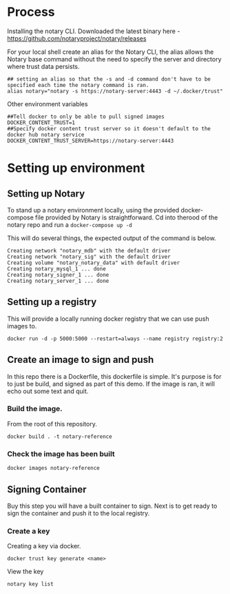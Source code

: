 # Process 

Installing the notary CLI. Downloaded the latest binary here - https://github.com/notaryproject/notary/releases

For your local shell create an alias for the Notary CLI, the alias allows the Notary base command without the need to specify the server and directory where trust data persists. 

``` shell 
## setting an alias so that the -s and -d command don't have to be specified each time the notary command is ran. 
alias notary="notary -s https://notary-server:4443 -d ~/.docker/trust" 
``` 

Other environment variables 

``` shell
##Tell docker to only be able to pull signed images 
DOCKER_CONTENT_TRUST=1
##Specify docker content trust server so it doesn't default to the docker hub notary service
DOCKER_CONTENT_TRUST_SERVER=https://notary-server:4443
```

# Setting up environment 

## Setting up Notary 

To stand up a notary environment locally, using the provided docker-compose file provided by Notary is straightforward. Cd into therood of the notary repo and run a `docker-compose up -d`

This will do several things, the expected output of the command is below.

``` shell
Creating network "notary_mdb" with the default driver
Creating network "notary_sig" with the default driver
Creating volume "notary_notary_data" with default driver
Creating notary_mysql_1 ... done
Creating notary_signer_1 ... done
Creating notary_server_1 ... done
```

## Setting up a registry 

This will provide a locally running docker registry that we can use push images to. 

``` shell
docker run -d -p 5000:5000 --restart=always --name registry registry:2
```




## Create an image to sign and push 

In this repo there is a Dockerfile, this dockerfile is simple. It's purpose is for to just be build, and signed as part of this demo. If the image is ran, it will echo out some text and quit. 


### Build the image. 
From the root of this repository.

``` shell
docker build . -t notary-reference
```
### Check the image has been built 

``` shell
docker images notary-reference
```


## Signing Container 
Buy this step you will have a built container to sign. Next is to get ready to sign the container and push it to the local registry. 

### Create a key 

Creating a key via docker. 

``` shell
docker trust key generate <name>
```

View the key 

``` shell
notary key list
```
